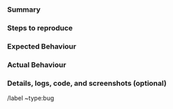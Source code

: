 ### Summary

<!-- (Summarize the bug encountered in just one or two sentences) -->

### Steps to reproduce

<!-- (How do we reproduce this bug? Note: If the developer cannot reproduce your bug with your exact steps, your bug cannot be fixed.) -->

### Expected Behaviour

<!-- (What is the expected correct behaviour?) -->

### Actual Behaviour

<!-- (What actually happened?) -->

### Details, logs, code, and screenshots (optional)

<!--
Provide additional information here. If you're writing code, use code blocks, which are surrounded by three back ticks (the backtick key is next to the "number one" key on your keyboard). Like this:

```
print("hello world")
```

This is all written in markdown. To learn the basics of markdown, see this 5 minute video:

https://www.youtube.com/watch?v=SCAfcuQ0dBE
-->



<!-- Leave this here so that the issue is automatically labelled as a bug -->
/label ~type:bug
